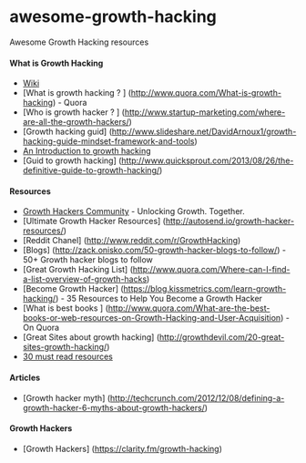 # awesome-growth-hacking
Awesome Growth Hacking resources

#### What is Growth Hacking
* [Wiki](http://en.wikipedia.org/wiki/Growth_hacking) 
* [What is growth hacking ? ] (http://www.quora.com/What-is-growth-hacking) - Quora
* [Who is growth hacker ? ] (http://www.startup-marketing.com/where-are-all-the-growth-hackers/)
* [Growth hacking guid] (http://www.slideshare.net/DavidArnoux1/growth-hacking-guide-mindset-framework-and-tools)
* [An Introduction to growth hacking](http://blog.clarity.fm/an-introduction-to-growth-hacking-3-quotes-to-explain-the-future-of-marketing/)
* [Guid to growth hacking] (http://www.quicksprout.com/2013/08/26/the-definitive-guide-to-growth-hacking/)
 
#### Resources
* [Growth Hackers Community](https://growthhackers.com/) - Unlocking Growth. Together.
* [Ultimate Growth Hacker Resources] (http://autosend.io/growth-hacker-resources/)
* [Reddit Chanel] (http://www.reddit.com/r/GrowthHacking)
* [Blogs] (http://zack.onisko.com/50-growth-hacker-blogs-to-follow/) - 50+ Growth hacker blogs to follow
* [Great Growth Hacking List] (http://www.quora.com/Where-can-I-find-a-list-overview-of-growth-hacks)
* [Become Growth Hacker] (https://blog.kissmetrics.com/learn-growth-hacking/) - 35 Resources to Help You Become a Growth Hacker
* [What is best books ] (http://www.quora.com/What-are-the-best-books-or-web-resources-on-Growth-Hacking-and-User-Acquisition) - On Quora
* [Great Sites about growth hacking] (http://growthdevil.com/20-great-sites-growth-hacking/)
* [30 must read resources](http://writtent.com/blog/30-must-read-growth-hacking-resources-digital-marketers/)

#### Articles
* [Growth hacker myth] (http://techcrunch.com/2012/12/08/defining-a-growth-hacker-6-myths-about-growth-hackers/)


#### Growth Hackers 
* [Growth Hackers] (https://clarity.fm/growth-hacking)


 
